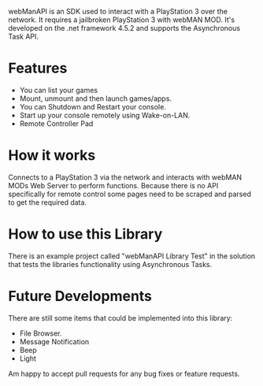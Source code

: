 webManAPI is an SDK used to interact with a PlayStation 3 over the network. It requires a jailbroken PlayStation 3 with webMAN MOD.
It's developed on the .net framework 4.5.2 and supports the Asynchronous Task API.

Features
========
* You can list your games
* Mount, unmount and then launch games/apps.
* You can Shutdown and Restart your console.
* Start up your console remotely using Wake-on-LAN.
* Remote Controller Pad

How it works
============
Connects to a PlayStation 3 via the network and interacts with webMAN MODs Web Server to perform functions. Because there is no API specifically for remote control some pages need to be scraped and parsed to get the required data.

How to use this Library
=======================
There is an example project called "webManAPI Library Test" in the solution that tests the libraries functionality using Asynchronous Tasks.

Future Developments
===================
There are still some items that could be implemented into this library:
* File Browser.
* Message Notification
* Beep
* Light

Am happy to accept pull requests for any bug fixes or feature requests.
